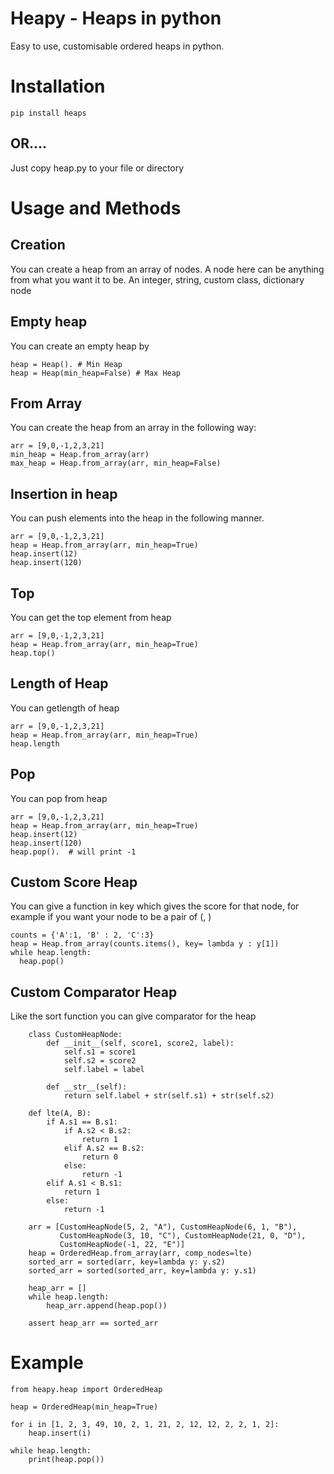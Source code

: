 # Heapy - Heaps in python
Easy to use, customisable ordered heaps in python.

# Installation
```
pip install heaps
```
## OR....
Just copy heap.py to your file or directory


# Usage and Methods


## Creation
You can create a heap from an array of nodes. A node here can be anything from what you want it to be. An integer, string, custom class, dictionary node

## Empty heap
You can create an empty heap by
```
heap = Heap(). # Min Heap
heap = Heap(min_heap=False) # Max Heap
```

## From Array
You can create the heap from an array in the following way:
```
arr = [9,0,-1,2,3,21]
min_heap = Heap.from_array(arr)
max_heap = Heap.from_array(arr, min_heap=False)
```

##  Insertion in heap 
You can push elements into the heap in the following manner.
```
arr = [9,0,-1,2,3,21]
heap = Heap.from_array(arr, min_heap=True)
heap.insert(12)
heap.insert(120)
```
## Top
You can get the top element from heap 
```
arr = [9,0,-1,2,3,21]
heap = Heap.from_array(arr, min_heap=True)
heap.top()
```

## Length of Heap
You can getlength of heap 
```
arr = [9,0,-1,2,3,21]
heap = Heap.from_array(arr, min_heap=True)
heap.length
```

## Pop
You can pop from heap 
```
arr = [9,0,-1,2,3,21]
heap = Heap.from_array(arr, min_heap=True)
heap.insert(12)
heap.insert(120)
heap.pop().  # will print -1
```

## Custom Score Heap
You can give a function in key which gives the score for that node, for example if you want your node to be a pair of (<char>, <count>) 

```
counts = {'A':1, 'B' : 2, 'C':3}
heap = Heap.from_array(counts.items(), key= lambda y : y[1])
while heap.length:
  heap.pop()
```

## Custom Comparator Heap
Like the sort function you can give comparator for the heap 
```
    class CustomHeapNode:
        def __init__(self, score1, score2, label):
            self.s1 = score1
            self.s2 = score2
            self.label = label

        def __str__(self):
            return self.label + str(self.s1) + str(self.s2)

    def lte(A, B):
        if A.s1 == B.s1:
            if A.s2 < B.s2:
                return 1
            elif A.s2 == B.s2:
                return 0
            else:
                return -1
        elif A.s1 < B.s1:
            return 1
        else:
            return -1

    arr = [CustomHeapNode(5, 2, "A"), CustomHeapNode(6, 1, "B"),
           CustomHeapNode(3, 10, "C"), CustomHeapNode(21, 0, "D"),
           CustomHeapNode(-1, 22, "E")]
    heap = OrderedHeap.from_array(arr, comp_nodes=lte)
    sorted_arr = sorted(arr, key=lambda y: y.s2)
    sorted_arr = sorted(sorted_arr, key=lambda y: y.s1)

    heap_arr = []
    while heap.length:
        heap_arr.append(heap.pop())

    assert heap_arr == sorted_arr

```

# Example
```
from heapy.heap import OrderedHeap

heap = OrderedHeap(min_heap=True)

for i in [1, 2, 3, 49, 10, 2, 1, 21, 2, 12, 12, 2, 2, 1, 2]:
    heap.insert(i)

while heap.length:
    print(heap.pop())
```




